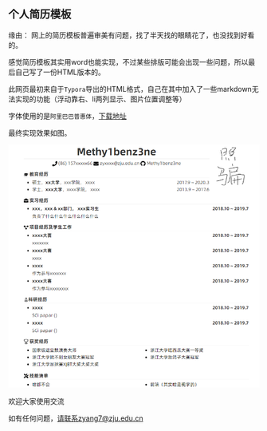 ## 个人简历模板

缘由： 网上的简历模板普遍审美有问题，找了半天找的眼睛花了，也没找到好看的。

感觉简历模板其实用word也能实现，不过某些排版可能会出现一些问题，所以最后自己写了一份HTML版本的。

此网页最初来自于`Typora`导出的HTML格式，自己在其中加入了一些markdown无法实现的功能（浮动靠右、li两列显示、图片位置调整等）


字体使用的是`阿里巴巴普惠体`，[下载地址](https://ics.alibaba.com/project/Hn8mXx)

最终实现效果如图。

![展示](https://github.com/Methy1benz3ne/resume/blob/master/readme.assets/1566798773087.png?raw=true)



欢迎大家使用交流

如有任何问题，请联系zyang7@zju.edu.cn
